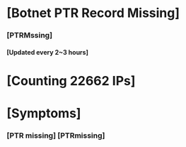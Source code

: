 # [Botnet PTR Record Missing]
### [PTRMssing]
#### [Updated every 2~3 hours]

# [Counting 22662 IPs]

# [Symptoms] 
###   [PTR missing] [PTRmissing]
